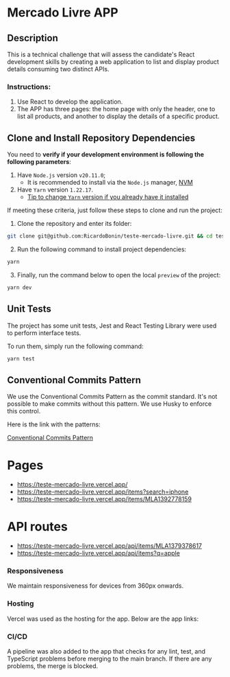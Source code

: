 # Mercado Livre APP

## Description

This is a technical challenge that will assess the candidate's React development skills by creating a web application to list and display product details consuming two distinct APIs.

### Instructions:

1. Use React to develop the application.
2. The APP has three pages: the home page with only the header, one to list all products, and another to display the details of a specific product.

## Clone and Install Repository Dependencies

You need to **verify if your development environment is following the following parameters**:

1. Have `Node.js` version `v20.11.0`;
   - It is recommended to install via the `Node.js` manager, [NVM](https://github.com/nvm-sh/nvm)
2. Have `Yarn` version `1.22.17`.
   - [Tip to change `Yarn` version if you already have it installed](https://yarnpkg.com/cli/set/version)

If meeting these criteria, just follow these steps to clone and run the project:

1. Clone the repository and enter its folder:

```bash
git clone git@github.com:RicardoBonin/teste-mercado-livre.git && cd teste-mercado-livre
```

2. Run the following command to install project dependencies:

```bash
yarn
```

3. Finally, run the command below to open the local `preview` of the project:

```bash
yarn dev
```

## Unit Tests

The project has some unit tests, Jest and React Testing Library were used to perform interface tests.

To run them, simply run the following command:

```bash
yarn test
```

## Conventional Commits Pattern

We use the Conventional Commits Pattern as the commit standard. It's not possible to make commits without this pattern. We use Husky to enforce this control.

Here is the link with the patterns:

[Conventional Commits Pattern](https://medium.com/linkapi-solutions/conventional-commits-pattern-3778d1a1e657)

# Pages

- https://teste-mercado-livre.vercel.app/
- https://teste-mercado-livre.vercel.app/items?search=iphone
- https://teste-mercado-livre.vercel.app/items/MLA1392778159

# API routes

- https://teste-mercado-livre.vercel.app/api/items/MLA1379378617
- https://teste-mercado-livre.vercel.app/api/items?q=apple

### Responsiveness

We maintain responsiveness for devices from 360px onwards.

### Hosting

Vercel was used as the hosting for the app. Below are the app links:

### CI/CD

A pipeline was also added to the app that checks for any lint, test, and TypeScript problems before merging to the main branch. If there are any problems, the merge is blocked.
